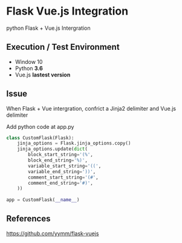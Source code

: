 # Flask Vue.js Integration

python Flask + Vue.js Intergration

## Execution / Test Environment

- Window 10
- Python **3.6**
- Vue.js **lastest version**

## Issue

When Flask + Vue intergration, confrict a Jinja2 delimiter and Vue.js delimiter

Add python code at app.py

```python
class CustomFlask(Flask):
    jinja_options = Flask.jinja_options.copy()
    jinja_options.update(dict(
        block_start_string='(%',
        block_end_string='%)',
        variable_start_string='((',
        variable_end_string='))',
        comment_start_string='(#',
        comment_end_string='#)',
    ))
    
app = CustomFlask(__name__)
```

## References 

https://github.com/yymm/flask-vuejs
